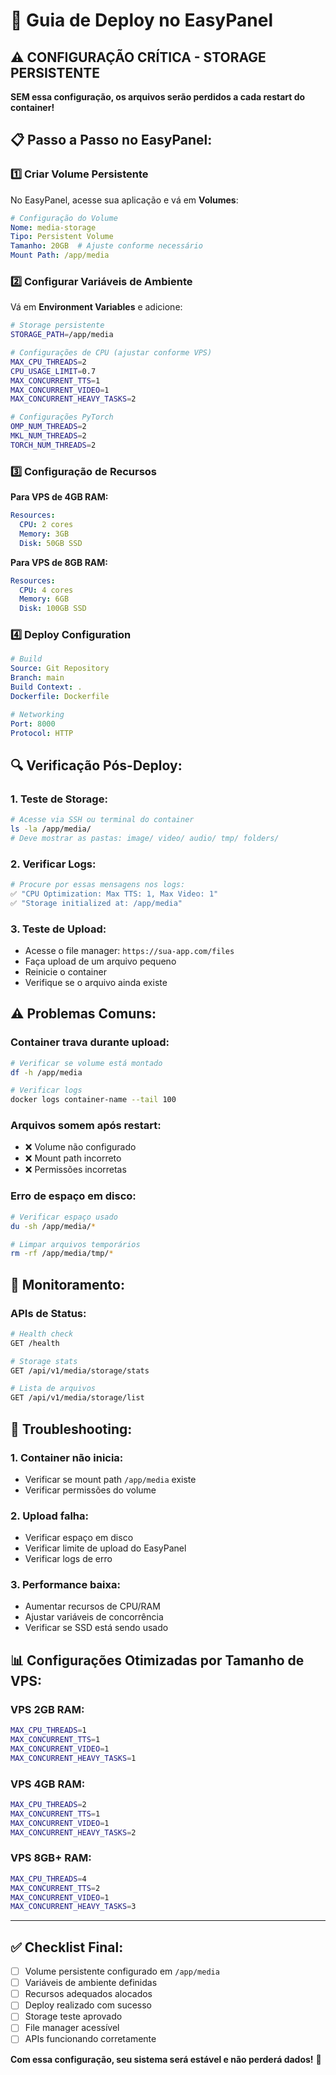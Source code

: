 # 🚀 Guia de Deploy no EasyPanel

## ⚠️ CONFIGURAÇÃO CRÍTICA - STORAGE PERSISTENTE

**SEM essa configuração, os arquivos serão perdidos a cada restart do container!**

## 📋 **Passo a Passo no EasyPanel:**

### **1️⃣ Criar Volume Persistente**

No EasyPanel, acesse sua aplicação e vá em **Volumes**:

```yaml
# Configuração do Volume
Nome: media-storage
Tipo: Persistent Volume
Tamanho: 20GB  # Ajuste conforme necessário
Mount Path: /app/media
```

### **2️⃣ Configurar Variáveis de Ambiente**

Vá em **Environment Variables** e adicione:

```bash
# Storage persistente
STORAGE_PATH=/app/media

# Configurações de CPU (ajustar conforme VPS)
MAX_CPU_THREADS=2
CPU_USAGE_LIMIT=0.7
MAX_CONCURRENT_TTS=1
MAX_CONCURRENT_VIDEO=1
MAX_CONCURRENT_HEAVY_TASKS=2

# Configurações PyTorch
OMP_NUM_THREADS=2
MKL_NUM_THREADS=2
TORCH_NUM_THREADS=2
```

### **3️⃣ Configuração de Recursos**

**Para VPS de 4GB RAM:**
```yaml
Resources:
  CPU: 2 cores
  Memory: 3GB
  Disk: 50GB SSD
```

**Para VPS de 8GB RAM:**
```yaml
Resources:
  CPU: 4 cores
  Memory: 6GB
  Disk: 100GB SSD
```

### **4️⃣ Deploy Configuration**

```yaml
# Build
Source: Git Repository
Branch: main
Build Context: .
Dockerfile: Dockerfile

# Networking
Port: 8000
Protocol: HTTP
```

## 🔍 **Verificação Pós-Deploy:**

### **1. Teste de Storage:**
```bash
# Acesse via SSH ou terminal do container
ls -la /app/media/
# Deve mostrar as pastas: image/ video/ audio/ tmp/ folders/
```

### **2. Verificar Logs:**
```bash
# Procure por essas mensagens nos logs:
✅ "CPU Optimization: Max TTS: 1, Max Video: 1"
✅ "Storage initialized at: /app/media"
```

### **3. Teste de Upload:**
- Acesse o file manager: `https://sua-app.com/files`
- Faça upload de um arquivo pequeno
- Reinicie o container
- Verifique se o arquivo ainda existe

## ⚠️ **Problemas Comuns:**

### **Container trava durante upload:**
```bash
# Verificar se volume está montado
df -h /app/media

# Verificar logs
docker logs container-name --tail 100
```

### **Arquivos somem após restart:**
- ❌ Volume não configurado
- ❌ Mount path incorreto  
- ❌ Permissões incorretas

### **Erro de espaço em disco:**
```bash
# Verificar espaço usado
du -sh /app/media/*

# Limpar arquivos temporários
rm -rf /app/media/tmp/*
```

## 🎯 **Monitoramento:**

### **APIs de Status:**
```bash
# Health check
GET /health

# Storage stats
GET /api/v1/media/storage/stats

# Lista de arquivos
GET /api/v1/media/storage/list
```

## 🚨 **Troubleshooting:**

### **1. Container não inicia:**
- Verificar se mount path `/app/media` existe
- Verificar permissões do volume

### **2. Upload falha:**
- Verificar espaço em disco
- Verificar limite de upload do EasyPanel
- Verificar logs de erro

### **3. Performance baixa:**
- Aumentar recursos de CPU/RAM
- Ajustar variáveis de concorrência
- Verificar se SSD está sendo usado

## 📊 **Configurações Otimizadas por Tamanho de VPS:**

### **VPS 2GB RAM:**
```bash
MAX_CPU_THREADS=1
MAX_CONCURRENT_TTS=1
MAX_CONCURRENT_VIDEO=1
MAX_CONCURRENT_HEAVY_TASKS=1
```

### **VPS 4GB RAM:**
```bash
MAX_CPU_THREADS=2
MAX_CONCURRENT_TTS=1
MAX_CONCURRENT_VIDEO=1
MAX_CONCURRENT_HEAVY_TASKS=2
```

### **VPS 8GB+ RAM:**
```bash
MAX_CPU_THREADS=4
MAX_CONCURRENT_TTS=2
MAX_CONCURRENT_VIDEO=1
MAX_CONCURRENT_HEAVY_TASKS=3
```

---

## ✅ **Checklist Final:**

- [ ] Volume persistente configurado em `/app/media`
- [ ] Variáveis de ambiente definidas
- [ ] Recursos adequados alocados
- [ ] Deploy realizado com sucesso
- [ ] Storage teste aprovado
- [ ] File manager acessível
- [ ] APIs funcionando corretamente

**Com essa configuração, seu sistema será estável e não perderá dados!** 🎉 